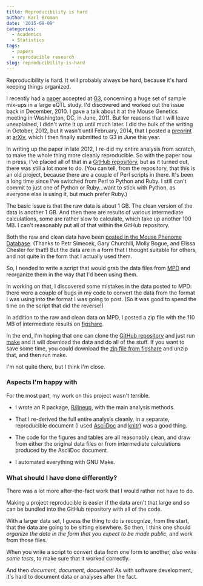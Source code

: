 ```yaml
---
title: Reproducibility is hard
author: Karl Broman
date: '2015-09-09'
categories:
  - Academics
  - Statistics
tags:
  - papers
  - reproducible research
slug: reproducibility-is-hard
---
```


Reproducibility is hard. It will probably always be hard, because it's hard keeping things organized.

I recently had a [paper](https://doi.org/10.1534/g3.115.019778) accepted at [G3](https://academic.oup.com/g3journal), concerning a huge set of sample mix-ups in a large eQTL study. I'd discovered and worked out the issue back in December, 2010. I gave a talk about it at the Mouse Genetics meeting in Washington, DC, in June, 2011. But for reasons that I will leave unexplained, I didn't write it up until much later. I did the bulk of the writing in October, 2012, but it wasn't until February, 2014, that I posted a [preprint](https://arxiv.org/abs/1402.2633) at [arXiv](https://arxiv.org/), which I then finally submitted to G3 in June this year.

In writing up the paper in late 2012, I re-did my entire analysis from scratch, to make the whole thing more cleanly reproducible. So with the paper now in press, I've placed all of that in a [GitHub repository](https://github.com/kbroman/Paper_SampleMixups), but as it turned out, there was still a lot more to do. (You can tell, from the repository, that this is an old project, because there are a couple of Perl scripts in there. It's been a long time since I've switched from Perl to Python and Ruby. I still can't commit to just one of Python or Ruby...want to stick with Python, as everyone else is using it, but much prefer Ruby.)

The basic issue is that the raw data is about 1 GB. The clean version of the data is another 1 GB. And then there are results of various intermediate calculations, some are rather slow to calculate, which take up another 100 MB. I can't reasonably put all of that within the GitHub repository.

Both the raw and clean data have been [posted in the Mouse Phenome Database](https://phenome.jax.org/projects/Attie1). (Thanks to Petr Simecek, Gary Churchill, Molly Bogue, and Elissa Chesler for that!) But the data are in a form that I thought suitable for others, and not quite in the form that I actually used them.

So, I needed to write a script that would grab the data files from [MPD](https://phenome.jax.org) and reorganize them in the way that I'd been using them.

In working on that, I discovered some mistakes in the data posted to MPD: there were a couple of bugs in my code to convert the data from the format I was using into the format I was going to post. (So it was good to spend the time on the script that did the reverse!)

In addition to the raw and clean data on MPD, I posted a zip file with the 110 MB of intermediate results on [figshare](https://doi.org/10.6084/m9.figshare.1515873.v1).

In the end, I'm hoping that one can clone the [GitHub repository](https://github.com/kbroman/Paper_SampleMixups) and just run [make](https://www.gnu.org/software/make/) and it will download the data and do all of the stuff. If you want to save some time, you could download the [zip file from figshare](https://doi.org/10.6084/m9.figshare.1515873.v1) and unzip that, and then run make.

I'm not quite there, but I think I'm close.

### Aspects I'm happy with

For the most part, my work on this project wasn't terrible.

  * I wrote an R package, [R/lineup](https://github.com/kbroman/lineup), with the main analysis methods.

  * That I re-derived the full entire analysis cleanly, in a separate, reproducible document (I used [AsciiDoc](https://asciidoc.org) and [knitr](https://yihui.name/knitr/)) was a good thing.

  * The code for the figures and tables are all reasonably clean, and draw from either the original data files or from intermediate calculations produced by the AsciiDoc document.

  * I automated everything with GNU Make.

### What should I have done differently?

There was a lot more after-the-fact work that I would rather not have to do.

Making a project reproducible is easier if the data aren't that large and so can be bundled into the GitHub repository with all of the code.

With a larger data set, I guess the thing to do is recognize, from the start, that the data are going to be sitting elsewhere. So then, I think one should _organize the data in the form that you expect to be made public_, and work from those files.

When you write a script to convert data from one form to another, _also write some tests_, to make sure that it worked correctly.

And then _document, document, document!_ As with software development, it's hard to document data or analyses after the fact.
